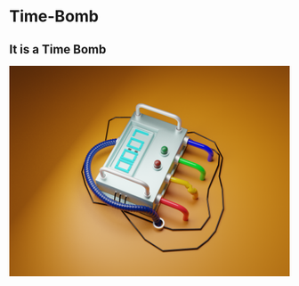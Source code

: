 # Time-Bomb

## It is a Time Bomb
<img src = "https://github.com/Jael-Lois/Time-Bomb/blob/main/time%20bomb.png">
